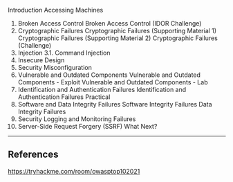 Introduction
Accessing Machines
1. Broken Access Control
Broken Access Control (IDOR Challenge)
2. Cryptographic Failures
Cryptographic Failures (Supporting Material 1)
Cryptographic Failures (Supporting Material 2)
Cryptographic Failures (Challenge)
3. Injection
3.1. Command Injection
4. Insecure Design 
5. Security Misconfiguration 
6. Vulnerable and Outdated Components
Vulnerable and Outdated Components - Exploit
Vulnerable and Outdated Components - Lab
7. Identification and Authentication Failures
Identification and Authentication Failures Practical
8. Software and Data Integrity Failures
 Software Integrity Failures
 Data Integrity Failures
 9. Security Logging and Monitoring Failures
 10. Server-Side Request Forgery (SSRF)
 What Next?

---

## References

https://tryhackme.com/room/owasptop102021